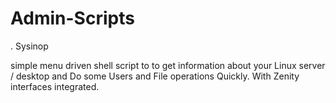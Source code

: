 Admin-Scripts
=============

. Sysinop

simple menu driven shell script to to get information about your Linux server / desktop and Do some Users and File operations Quickly.
With Zenity interfaces integrated.
